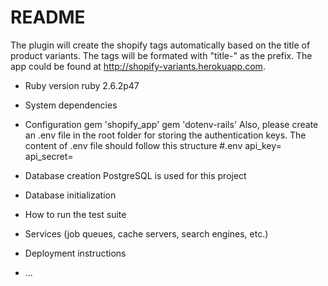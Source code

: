 # README

The plugin will create the shopify tags automatically based on the title of product variants. 
The tags will be formated with "title-" as the prefix.
The app could be found at http://shopify-variants.herokuapp.com.  
* Ruby version
ruby 2.6.2p47
* System dependencies

* Configuration
gem 'shopify_app'
gem 'dotenv-rails'
Also, please create an .env file in the root folder for storing the authentication keys.
The content of .env file should follow this structure
#.env
api_key=
api_secret=
* Database creation
PostgreSQL is used for this project
* Database initialization

* How to run the test suite

* Services (job queues, cache servers, search engines, etc.)

* Deployment instructions

* ...
